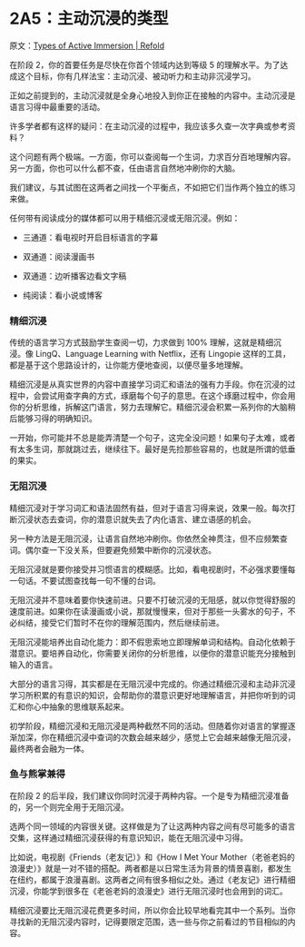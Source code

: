 # 2A5：主动沉浸的类型

原文：[Types of Active Immersion | Refold](https://refold.la/roadmap/stage-2/a/types-of-active-immersion)

在阶段 2，你的首要任务是尽快在你首个领域内达到等级 5 的理解水平。为了达成这个目标，你有几样法宝：主动沉浸、被动听力和主动非沉浸学习。

正如之前提到的，主动沉浸就是全身心地投入到你正在接触的内容中。主动沉浸是语言习得中最重要的活动。

许多学者都有这样的疑问：在主动沉浸的过程中，我应该多久查一次字典或参考资料？

这个问题有两个极端。一方面，你可以查阅每一个生词，力求百分百地理解内容。另一方面，你也可以什么都不查，任由语言自然地冲刷你的大脑。

我们建议，与其试图在这两者之间找一个平衡点，不如把它们当作两个独立的练习来做。

任何带有阅读成分的媒体都可以用于精细沉浸或无阻沉浸。例如：

- 三通道：看电视时开启目标语言的字幕

- 双通道：阅读漫画书

- 双通道：边听播客边看文字稿

- 纯阅读：看小说或博客

### 精细沉浸

传统的语言学习方式鼓励学生查阅一切，力求做到 100% 理解，这就是精细沉浸。像 LingQ、Language Learning with Netflix，还有 Lingopie 这样的工具，都是基于这个思路设计的，让你能方便地查阅，以便尽量多地理解。

精细沉浸是从真实世界的内容中直接学习词汇和语法的强有力手段。你在沉浸的过程中，会尝试用查字典的方式，琢磨每个句子的意思。在这个琢磨过程中，你会用你的分析思维，拆解这门语言，努力去理解它。精细沉浸会积累一系列你的大脑稍后能够习得的明确知识。

一开始，你可能并不总是能弄清楚一个句子，这完全没问题！如果句子太难，或者有太多生词，那就跳过去，继续往下。最好是先捡那些容易的，也就是所谓的低垂的果实。

### 无阻沉浸

精细沉浸对于学习词汇和语法固然有益，但对于语言习得来说，效果一般。每次打断沉浸状态去查词，你的潜意识就失去了内化语言、建立语感的机会。

另一种方法是无阻沉浸，让语言自然地冲刷你。你依然全神贯注，但不应频繁查词。偶尔查一下没关系，但要避免频繁中断你的沉浸状态。

无阻沉浸就是要你接受并习惯语言的模糊感。比如，看电视剧时，不必强求要懂每一句话。不要试图查找每一句不懂的台词。

无阻沉浸并不意味着要你快速前进。只要不打破沉浸的无阻感，就以你觉得舒服的速度前进。如果你在读漫画或小说，那就慢慢来，但对于那些一头雾水的句子，不必纠结，接受它们暂时不在你的理解范围内，然后继续前进。

无阻沉浸能培养出自动化能力：即不假思索地立即理解单词和结构。自动化依赖于潜意识。要培养自动化，你需要关闭你的分析思维，以便你的潜意识能充分接触到输入的语言。

大部分的语言习得，其实都是在无阻沉浸中完成的。你通过精细沉浸和主动非沉浸学习所积累的有意识的知识，会帮助你的潜意识更好地理解语言，并把你听到的词汇和你心中抽象的思维联系起来。

初学阶段，精细沉浸和无阻沉浸是两种截然不同的活动。但随着你对语言的掌握逐渐加深，你在精细沉浸中查词的次数会越来越少，感觉上它会越来越像无阻沉浸，最终两者会融为一体。

### 鱼与熊掌兼得

在阶段 2 的后半段，我们建议你同时沉浸于两种内容。一个是专为精细沉浸准备的，另一个则完全用于无阻沉浸。

选两个同一领域的内容很关键。这样做是为了让这两种内容之间有尽可能多的语言交集，这样通过精细沉浸获得的有意识知识，能在无阻沉浸中习得。

比如说，电视剧《Friends（老友记）》和《How I Met Your Mother（老爸老妈的浪漫史）》就是一对不错的搭配。两者都是以日常生活为背景的情景喜剧，都发生在纽约，都属于浪漫喜剧。这两者之间有很多相似之处。通过《老友记》进行精细沉浸，你能学到很多在《老爸老妈的浪漫史》进行无阻沉浸时也会用到的词汇。

精细沉浸要比无阻沉浸花费更多时间，所以你会比较早地看完其中一个系列。当你寻找新的无阻沉浸内容时，记得要限定范围，选一些与你之前看过的节目相似的内容。